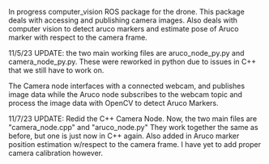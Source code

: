 In progress computer_vision ROS package for the drone. This package deals with accessing and publishing camera images. Also deals with computer vision to detect aruco markers and estimate pose of Aruco marker with respect to the camera frame.

11/5/23 UPDATE: the two main working files are aruco_node_py.py and camera_node_py.py. These were reworked in python due to issues in C++ that we still have to work on.

The Camera node interfaces with a connected webcam, and publishes image data while the Aruco node subscribes to the webcam topic and process the image data with OpenCV to detect Aruco Markers.

11/7/23 UPDATE: Redid the C++ Camera Node. Now, the two main files are "camera_node.cpp" and "aruco_node.py" They work together the same as before, but one is just now in C++ again. Also added in Aruco marker position estimation w/respect to the camera frame. I have yet to add proper camera calibration however.
